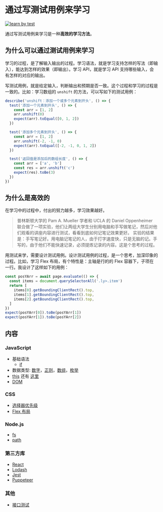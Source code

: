 # 通过写测试用例来学习
[![learn by test](https://circleci.com/gh/iamjoel/learn-by-test.svg?style=svg)](https://circleci.com/gh/iamjoel/learn-by-test)

通过写测试用例来学习是一种**高效的学习方法**。

## 为什么可以通过测试用例来学习
学习的过程，是了解输入输出的过程。学习语法，就是学习支持怎样的写法（即输入），能达到怎样的效果（即输出）。学习 API，就是学习 API 支持哪些输入，会有怎样的对应的输出。

写测试用例，就是给定输入，判断输出和预期是否一致。这个过程和学习的过程是一致的。比如：学习数组的 `unshift` 的方法，可以写如下的测试用例：
```js
describe('unshift：添加一个或多个元素到开头', () => {
  test('添加一个元素到开头', () => {
    const arr = [1, 2]
    arr.unshift(0)
    expect(arr).toEqual([0, 1, 2])
  })

  test('添加多个元素到开头', () => {
    const arr = [1, 2]
    arr.unshift(-2, -1, 0)
    expect(arr).toEqual([-2, -1, 0, 1, 2])
  })

  test('返回值是添加后的数组长度', () => {
    const arr = ['a', 'b']
    const res = arr.unshift('c')
    expect(res).toBe(3)
  })
})
```

## 为什么是高效的
在学习中的过程中，付出的努力越多，学习效果越好。

> 普林斯顿大学的 Pam A. Mueller 学者和 UCLA 的 Daniel Oppenheimer 联合做了一项实验，他们让两组大学生分别用电脑和手写做笔记，然后对他们观看的讲座内容进行测试，看看到底如何记笔记效果更好。
> 实验的结果是：手写笔记好。用电脑记笔记的人，由于打字速度快，只是无脑的记。手写的，由于他们不能快速记录，必须提炼记录的内容。这是个思考的过程。

用测试来学，需要设计测试用例。设计测试用例的过程，是一个思考，加深印象的过程。比如，学习 Flex 布局，有个特性是：主轴是行的的 Flex 容器下，子项在一行。我设计了这样如下的用例：
```js
const posYArr = await page.evaluate(() => {
  const items = document.querySelectorAll('.ly>.item')
  return [
    items[0].getBoundingClientRect().top,
    items[1].getBoundingClientRect().top,
    items[2].getBoundingClientRect().top,
  ]
})
expect(posYArr[0]).toBe(posYArr[1])
expect(posYArr[1]).toBe(posYArr[2])
```


## 内容
### JavaScript
* 基础语法
  * [if](code/src/js/if.spec.ts)
* 数据类型: [数字](code/src/js/data-type/number.spec.ts)，[正则](code/src/js/data-type/regexp.spec.ts)，[数组](code/src/js/data-type/array.spec.ts)，[枚举](code/src/js/data-type/enum.spec.ts)
* [this](code/src/js/this/index.spec.ts) 还有 [这里](code/src/js/this/index.e2e.spec.ts)
* [DOM](code/src/js/dom/index.e2e.spec.ts)

### CSS
* [选择器优先级](code/src/css/selector-priority/index.e2e.spec.ts)
* [Flex 布局](code/src/css/flex/index.e2e.spec.ts)

### Node.js
* [fs](code/src/node/fs/index.spec.ts)
* [path](code/src/node/path.spec.ts)

### 第三方库
* [React](code/src/libs/react/Button.spec.tsx)
* [Lodash](code/src/libs/lodash.spec.ts)
* [Jest](code/src/libs/jest/index.spec.ts)
* [Puppeteer](code/src/libs/puppeteer/index.e2e.spec.ts)

### 其他
* [接口测试](code/src/api/index.api.spec.ts)